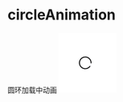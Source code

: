 # circleAnimation
圆环加载中动画
![image](https://github.com/ChoSoodong/circleAnimation/blob/master/image.png)
